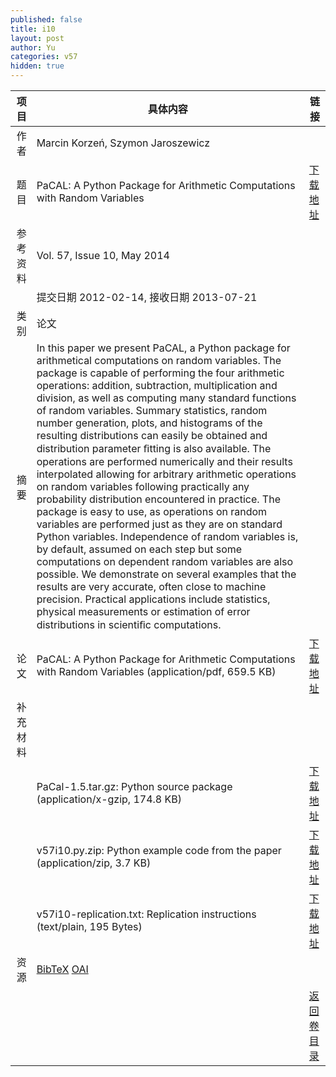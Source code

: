 ```yaml
---
published: false
title: i10
layout: post
author: Yu
categories: v57
hidden: true
---
```


| 项目 | 具体内容 | 链接 |
|---:|---|---|
| 作者 | Marcin Korzeń, Szymon Jaroszewicz| |
| 题目 |PaCAL: A Python Package for Arithmetic Computations with Random Variables | [下载地址](http://www.jstatsoft.org/v57/i10/paper) |
| 参考资料 |Vol. 57, Issue 10, May 2014 | |
| | 提交日期 2012-02-14, 接收日期 2013-07-21| | 
| 类别 | 论文| |
| 摘要 | In this paper we present PaCAL, a Python package for arithmetical computations on random variables. The package is capable of performing the four arithmetic operations: addition, subtraction, multiplication and division, as well as computing many standard functions of random variables. Summary statistics, random number generation, plots, and histograms of the resulting distributions can easily be obtained and distribution parameter ﬁtting is also available. The operations are performed numerically and their results interpolated allowing for arbitrary arithmetic operations on random variables following practically any probability distribution encountered in practice. The package is easy to use, as operations on random variables are performed just as they are on standard Python variables. Independence of random variables is, by default, assumed on each step but some computations on dependent random variables are also possible. We demonstrate on several examples that the results are very accurate, often close to machine precision. Practical applications include statistics, physical measurements or estimation of error distributions in scientiﬁc computations.| |
| 论文 | PaCAL: A Python Package for Arithmetic Computations with Random Variables  (application/pdf, 659.5 KB)| [下载地址](http://www.jstatsoft.org/v57/i10/paper) |
| 补充材料 | | |
| |PaCal-1.5.tar.gz:       Python source package  (application/x-gzip, 174.8 KB)|  [下载地址](http://www.jstatsoft.org/v57/i10/supp/1) |
| |v57i10.py.zip:              Python example code from the paper  (application/zip, 3.7 KB)|  [下载地址](http://www.jstatsoft.org/v57/i10/supp/2) |
| |v57i10-replication.txt: Replication instructions  (text/plain, 195 Bytes)|  [下载地址](http://www.jstatsoft.org/v57/i10/supp/3) |
| 资源 | [BibTeX](http://www.jstatsoft.org/v57/i10/bibtex) [OAI](http://www.jstatsoft.org/oai?verb=GetRecord&identifier=oai.jstatsoft/v57/i10&prefix=oai_dc)| |
| |  | [返回卷目录]({{site.baseurl}}/volume/v57.html) |